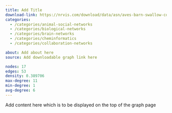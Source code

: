```yaml
---
title: Add Title
download-link: https://nrvis.com/download/data/asn/aves-barn-swallow-contact-network.zip
categories:
  - /categories/animal-social-networks
  - /categories/biological-networks
  - /categories/brain-networks
  - /categories/cheminformatics
  - /categories/collaboration-networks

about: Add about here
source: Add downloadable graph link here

nodes: 17
edges: 53
density: 0.389706
max-degree: 11
min-degree: 1
avg-degree: 6
---
```

Add content here which is to be displayed on the top of the graph page